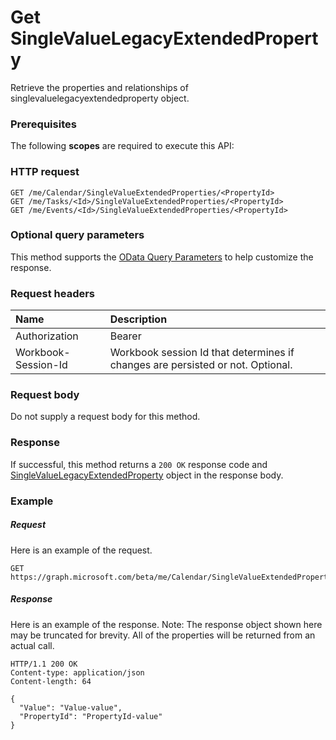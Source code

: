 # Get SingleValueLegacyExtendedProperty

Retrieve the properties and relationships of singlevaluelegacyextendedproperty object.
### Prerequisites
The following **scopes** are required to execute this API: 
### HTTP request
<!-- { "blockType": "ignored" } -->
```http
GET /me/Calendar/SingleValueExtendedProperties/<PropertyId>
GET /me/Tasks/<Id>/SingleValueExtendedProperties/<PropertyId>
GET /me/Events/<Id>/SingleValueExtendedProperties/<PropertyId>
```
### Optional query parameters
This method supports the [OData Query Parameters](http://graph.microsoft.io/docs/overview/query_parameters) to help customize the response.

### Request headers
| Name      |Description|
|:----------|:----------|
| Authorization  | Bearer <code>|
| Workbook-Session-Id  | Workbook session Id that determines if changes are persisted or not. Optional.|

### Request body
Do not supply a request body for this method.
### Response
If successful, this method returns a `200 OK` response code and [SingleValueLegacyExtendedProperty](../resources/singlevaluelegacyextendedproperty.md) object in the response body.
### Example
##### Request
Here is an example of the request.
<!-- {
  "blockType": "request",
  "name": "get_singlevaluelegacyextendedproperty"
}-->
```http
GET https://graph.microsoft.com/beta/me/Calendar/SingleValueExtendedProperties/<PropertyId>
```
##### Response
Here is an example of the response. Note: The response object shown here may be truncated for brevity. All of the properties will be returned from an actual call.
<!-- {
  "blockType": "response",
  "truncated": true,
  "@odata.type": "microsoft.graph.SingleValueLegacyExtendedProperty"
} -->
```http
HTTP/1.1 200 OK
Content-type: application/json
Content-length: 64

{
  "Value": "Value-value",
  "PropertyId": "PropertyId-value"
}
```

<!-- uuid: 8fcb5dbc-d5aa-4681-8e31-b001d5168d79
2015-10-25 14:57:30 UTC -->
<!-- {
  "type": "#page.annotation",
  "description": "Get SingleValueLegacyExtendedProperty",
  "keywords": "",
  "section": "documentation",
  "tocPath": ""
}-->